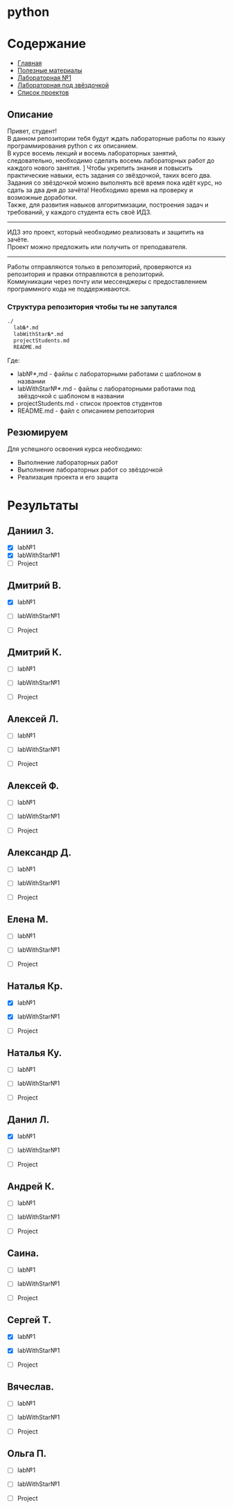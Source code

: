 # python


# Содержание
* [Главная](https://github.com/Ravino/itmo_blind-programming__python/blob/main/README.md)
* [Полезные материалы](https://github.com/Ravino/itmo_blind-programming__python/blob/main/sources.md)
* [Лабораторная №1](https://github.com/Ravino/itmo_blind-programming__python/blob/main/lab1.md)
* [Лабораторная под звёздочкой](https://github.com/Ravino/itmo_blind-programming__python/blob/main/labWithStar1.md)
* [Список проектов](https://github.com/Ravino/itmo_blind-programming__python/blob/main/projectStudents.md)


## Описание
Привет, студент!\
В данном репозитории тебя будут ждать лабораторные работы по языку программирования python с их описанием. \
В курсе восемь лекций и восемь лабораторных занятий, следовательно, необходимо сделать восемь лабораторных работ до каждого нового занятия. ]
Чтобы укрепить знания и повысить практические навыки, есть задания со звёздочкой, таких всего два. \
Задания со звёздочкой можно выполнять всё время пока идёт курс, но сдать за два дня до зачёта! Необходимо время на проверку и возможные доработки. \
Также, для развития навыков алгоритмизации, построения задач и требований, у каждого студента есть своё ИДЗ.

***
ИДЗ это проект, который необходимо реализовать и защитить на зачёте. \
Проект можно предложить или получить от преподавателя.

***
Работы отправляются только в репозиторий, проверяются из репозитория и правки отправляются в репозиторий. \
Коммуникации через почту или мессенджеры с предоставлением программного кода не поддерживаются.

### Структура репозитория чтобы ты не запутался
```bash
./
  lab№*.md
  labWithStar№*.md
  projectStudents.md
  README.md
```
Где:

* lab№\*,md - файлы с лабораторными работами с шаблоном в названии
* labWithStar№\*.md - файлы с лабораторными работами под звёздочкой с шаблоном в названии
* projectStudents.md - список проектов студентов
* README.md - файл с описанием репозитория


## Резюмируем
Для успешного освоения курса необходимо:

* Выполнение лабораторных работ
* Выполнение лабораторных работ со звёздочкой
* Реализация проекта и его защита


# Результаты
## Даниил З.
- [x] lab№1
- [x] labWithStar№1
- [ ] Project

## Дмитрий В.
- [x] lab№1
- [ ] labWithStar№1
- [ ] Project


## Дмитрий К.
- [ ] lab№1
- [ ] labWithStar№1
- [ ] Project


## Алексей Л.
- [ ] lab№1
- [ ] labWithStar№1
- [ ] Project


## Алексей Ф.
- [ ] lab№1
- [ ] labWithStar№1
- [ ] Project


## Александр Д.
- [ ] lab№1
- [ ] labWithStar№1
- [ ] Project


## Елена М.
- [ ] lab№1
- [ ] labWithStar№1
- [ ] Project


## Наталья Кр.
- [x] lab№1
- [x] labWithStar№1
- [ ] Project


## Наталья Ку.
- [ ] lab№1
- [ ] labWithStar№1
- [ ] Project


## Данил Л.
- [x] lab№1
- [ ] labWithStar№1
- [ ] Project


## Андрей К.
- [ ] lab№1
- [ ] labWithStar№1
- [ ] Project


## Саина.
- [ ] lab№1
- [ ] labWithStar№1
- [ ] Project


## Сергей Т.
- [x] lab№1
- [x] labWithStar№1
- [ ] Project


## Вячеслав.
- [ ] lab№1
- [ ] labWithStar№1
- [ ] Project


## Ольга П.
- [ ] lab№1
- [ ] labWithStar№1
- [ ] Project



